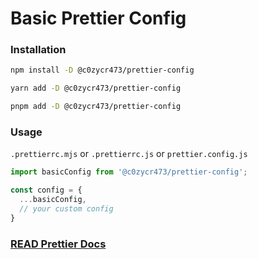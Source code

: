 # Basic Prettier Config

### Installation


```bash
npm install -D @c0zycr473/prettier-config
```
```bash
yarn add -D @c0zycr473/prettier-config
```
```bash
pnpm add -D @c0zycr473/prettier-config
```

### Usage

`.prettierrc.mjs` or `.prettierrc.js` or `prettier.config.js`

```js
import basicConfig from '@c0zycr473/prettier-config';

const config = {
  ...basicConfig,
  // your custom config
}
```

### [READ Prettier Docs](https://prettier.io/docs/)